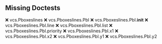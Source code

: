 Missing Doctests
----------------
:x:    vcs.Pboxeslines
:x:    vcs.Pboxeslines.Pbl
:x:    vcs.Pboxeslines.Pbl.__init__
:x:    vcs.Pboxeslines.Pbl.line
:x:    vcs.Pboxeslines.Pbl.list
:x:    vcs.Pboxeslines.Pbl.priority
:x:    vcs.Pboxeslines.Pbl.x1
:x:    vcs.Pboxeslines.Pbl.x2
:x:    vcs.Pboxeslines.Pbl.y1
:x:    vcs.Pboxeslines.Pbl.y2
